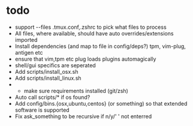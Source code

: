 # todo

- support --files .tmux.conf,.zshrc to pick what files to process
- All files, where available, should have auto overrides/extensions imported
- Install dependencies (and map to file in config/deps?) tpm, vim-plug, antigen etc
- ensure that vim,tpm etc plug loads plugins automagically
- shell/gui specifics are seperated
- Add scripts/install_osx.sh
- Add scripts/install_linux.sh
- - make sure requirements installed (git/zsh)
- Auto call scripts/* if os found?
- Add config/bins.{osx,ubuntu,centos} (or something) so that extended software is supported
- Fix ask_something to be recursive if n/y/' ' not enterred